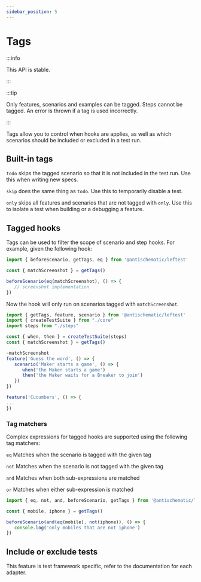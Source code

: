 ```yaml
---
sidebar_position: 5
---
```


# Tags

:::info

This API is stable.

:::

:::tip

Only features, scenarios and examples can be tagged. Steps cannot be tagged. An error is thrown if a tag is used incorrectly.

:::

Tags allow you to control when hooks are applies, as well as which scenarios should be included or excluded in a test run.

## Built-in tags

`todo` skips the tagged scenario so that it is not included in the test run. Use this when writing new specs.

`skip` does the same thing as `todo`. Use this to temporarily disable a test.

`only` skips all features and scenarios that are not tagged with `only`. Use this to isolate a test when building or a debugging a feature.

## Tagged hooks

Tags can be used to filter the scope of scenario and step hooks. For example, given the following hook:

```ts
import { beforeScenario, getTags, eq } from '@antischematic/leftest'

const { matchScreenshot } = getTags()

beforeScenario(eq(matchScreenshot), () => {
   // screenshot implementation
})
```

Now the hook will only run on scenarios tagged with `matchScreenshot`.

```ts
import { getTags, feature, scenario } from '@antischematic/leftest'
import { createTestSuite } from "./core"
import steps from "./steps"

const { when, then } = createTestSuite(steps)
const { matchScreenshot } = getTags()

~matchScreenshot
feature('Guess the word', () => {
   scenario('Maker starts a game', () => {
      when('the Maker starts a game')
      then('the Maker waits for a Breaker to join')
   })
})

feature('Cucumbers', () => {
...
})
```

### Tag matchers

Complex expressions for tagged hooks are supported using the following tag matchers:

`eq` Matches when the scenario is tagged with the given tag

`not` Matches when the scenario is not tagged with the given tag

`and` Matches when both sub-expressions are matched

`or` Matches when either sub-expression is matched

```ts
import { eq, not, and, beforeScenario, getTags } from '@antischematic/leftest'

const { mobile, iphone } = getTags()

beforeScenario(and(eq(mobile), not(iphone)), () => {
   console.log('only mobiles that are not iphone')
})
```

## Include or exclude tests

This feature is test framework specific, refer to the documentation for each adapter.
